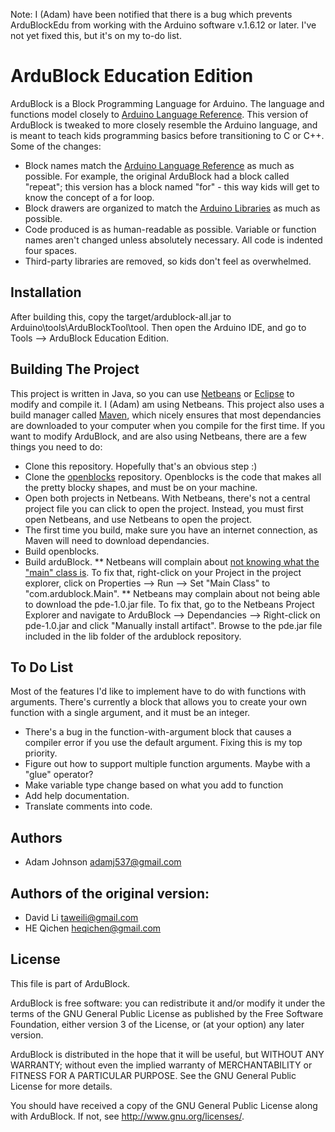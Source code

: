 Note:  I (Adam) have been notified that there is a bug which prevents ArduBlockEdu from working with the Arduino software v.1.6.12 or later.  I've not yet fixed this, but it's on my to-do list.

ArduBlock Education Edition
======
ArduBlock is a Block Programming Language for Arduino. The language and functions model closely to [Arduino Language Reference](http://arduino.cc/en/Reference/HomePage).
This version of ArduBlock is tweaked to more closely resemble the Arduino language, and is meant to teach kids programming basics before transitioning to C or C++.
Some of the changes:
* Block names match the [Arduino Language Reference](http://arduino.cc/en/Reference/HomePage) as much as possible.  For example, the original ArduBlock had a block called "repeat"; this version has a block named "for" - this way kids will get to know the concept of a for loop.
* Block drawers are organized to match the [Arduino Libraries](http://www.arduino.cc/en/Reference/Libraries) as much as possible.
* Code produced is as human-readable as possible.  Variable or function names aren't changed unless absolutely necessary.  All code is indented four spaces.
* Third-party libraries are removed, so kids don't feel as overwhelmed.

Installation
----
After building this, copy the target/ardublock-all.jar to Arduino\tools\ArduBlockTool\tool.  Then open the Arduino IDE, and go to Tools --> ArduBlock Education Edition.

Building The Project
----
This project is written in Java, so you can use [Netbeans](http://www.oracle.com/technetwork/articles/javase/jdk-netbeans-jsp-142931.html) or [Eclipse](https://eclipse.org/) to modify and compile it.  I (Adam) am using Netbeans.  This project also uses a build manager called [Maven](https://maven.apache.org/), which nicely ensures that most dependancies are downloaded to your computer when you compile for the first time.
If you want to modify ArduBlock, and are also using Netbeans, there are a few things you need to do:
* Clone this repository.  Hopefully that's an obvious step :)
* Clone the [openblocks](https://github.com/taweili/openblocks) repository.  Openblocks is the code that makes all the pretty blocky shapes, and must be on your machine.
* Open both projects in Netbeans.  With Netbeans, there's not a central project file you can click to open the project.  Instead, you must first open Netbeans, and use Netbeans to open the project.
* The first time you build, make sure you have an internet connection, as Maven will need to download dependancies.
* Build openblocks.
* Build arduBlock.
** Netbeans will complain about [not knowing what the "main" class is](http://stackoverflow.com/questions/20601845/no-main-class-found-in-netbeans).  To fix that, right-click on your Project in the project explorer, click on Properties --> Run --> Set "Main Class" to "com.ardublock.Main".
** Netbeans may complain about not being able to download the pde-1.0.jar file.  To fix that, go to the Netbeans Project Explorer and navigate to ArduBlock --> Dependancies --> Right-click on pde-1.0.jar and click "Manually install artifact".  Browse to the pde.jar file included in the lib folder of the ardublock repository.

To Do List
-----
Most of the features I'd like to implement have to do with functions with arguments.  There's currently a block that allows you to create your own function with a single argument, and it must be an integer.
* There's a bug in the function-with-argument block that causes a compiler error if you use the default argument.  Fixing this is my top priority.
* Figure out how to support multiple function arguments.  Maybe with a "glue" operator?
* Make variable type change based on what you add to function
* Add help documentation.
* Translate comments into code.

Authors
----
* Adam Johnson adamj537@gmail.com

Authors of the original version:
----
* David Li taweili@gmail.com
* HE Qichen heqichen@gmail.com

License
----
This file is part of ArduBlock.

ArduBlock is free software: you can redistribute it and/or modify
it under the terms of the GNU General Public License as published by
the Free Software Foundation, either version 3 of the License, or
(at your option) any later version.

ArduBlock is distributed in the hope that it will be useful,
but WITHOUT ANY WARRANTY; without even the implied warranty of
MERCHANTABILITY or FITNESS FOR A PARTICULAR PURPOSE.  See the
GNU General Public License for more details.

You should have received a copy of the GNU General Public License
along with ArduBlock.  If not, see <http://www.gnu.org/licenses/>.
